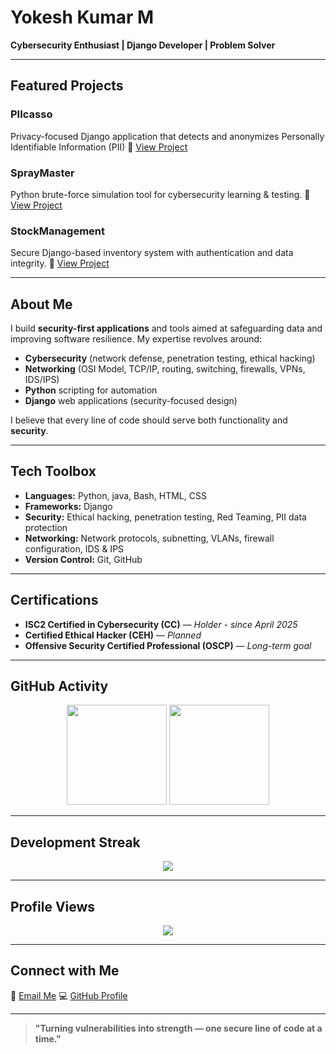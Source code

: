 # Yokesh Kumar M

**Cybersecurity Enthusiast | Django Developer | Problem Solver**

---

## Featured Projects 

### PIIcasso

Privacy-focused Django application that detects and anonymizes Personally Identifiable Information (PII)
🔗 [View Project](https://github.com/yokesh-kumar-M/PIIcasso)

### SprayMaster

Python brute-force simulation tool for cybersecurity learning & testing.
🔗 [View Project](https://github.com/yokesh-kumar-M/SprayMaster)

### StockManagement

Secure Django-based inventory system with authentication and data integrity.
🔗 [View Project](https://github.com/yokesh-kumar-M/stockmanagement)

---

## About Me

I build **security-first applications** and tools aimed at safeguarding data and improving software resilience.
My expertise revolves around:

* **Cybersecurity** (network defense, penetration testing, ethical hacking)
* **Networking** (OSI Model, TCP/IP, routing, switching, firewalls, VPNs, IDS/IPS)
* **Python** scripting for automation
* **Django** web applications (security-focused design)

I believe that every line of code should serve both functionality and **security**.

---

## Tech Toolbox

* **Languages:** Python, java, Bash, HTML, CSS
* **Frameworks:** Django
* **Security:** Ethical hacking, penetration testing, Red Teaming, PII data protection
* **Networking:** Network protocols, subnetting, VLANs, firewall configuration, IDS & IPS
* **Version Control:** Git, GitHub

---

## Certifications

* **ISC2 Certified in Cybersecurity (CC)** — *Holder - since April 2025*
* **Certified Ethical Hacker (CEH)** — *Planned*
* **Offensive Security Certified Professional (OSCP)** — *Long-term goal*

---

## GitHub Activity

<p align="center">
  <img src="https://github-readme-stats.vercel.app/api?username=yokesh-kumar-M&show_icons=true&bg_color=000000&title_color=E50914&text_color=FFFFFF&icon_color=E50914" height="160">
  <img src="https://github-readme-stats.vercel.app/api/top-langs/?username=yokesh-kumar-M&layout=compact&bg_color=000000&title_color=E50914&text_color=FFFFFF" height="160">
</p>

---

## Development Streak

<p align="center">
  <img src="https://nirzak-streak-stats.vercel.app/?user=yokesh-kumar-M&theme=dark&background=000000&stroke=E50914&ring=E50914&fire=E50914&currStreakLabel=E50914">
</p>

---

## Profile Views

<p align="center">
  <img src="https://komarev.com/ghpvc/?username=yokesh-kumar-M&color=E50914&style=for-the-badge">
</p>

---

## Connect with Me

📧 [Email Me](mailto:yokeshkumar1704@gmail.com)
💻 [GitHub Profile](https://github.com/yokesh-kumar-M)

---

> **"Turning vulnerabilities into strength — one secure line of code at a time."**
